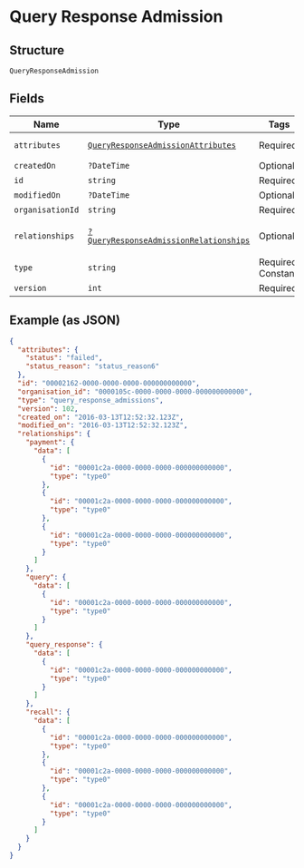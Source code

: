 
# Query Response Admission

## Structure

`QueryResponseAdmission`

## Fields

| Name | Type | Tags | Description | Getter | Setter |
|  --- | --- | --- | --- | --- | --- |
| `attributes` | [`QueryResponseAdmissionAttributes`](../../doc/models/query-response-admission-attributes.md) | Required | - | getAttributes(): QueryResponseAdmissionAttributes | setAttributes(QueryResponseAdmissionAttributes attributes): void |
| `createdOn` | `?DateTime` | Optional | - | getCreatedOn(): ?\DateTime | setCreatedOn(?\DateTime createdOn): void |
| `id` | `string` | Required | - | getId(): string | setId(string id): void |
| `modifiedOn` | `?DateTime` | Optional | - | getModifiedOn(): ?\DateTime | setModifiedOn(?\DateTime modifiedOn): void |
| `organisationId` | `string` | Required | - | getOrganisationId(): string | setOrganisationId(string organisationId): void |
| `relationships` | [`?QueryResponseAdmissionRelationships`](../../doc/models/query-response-admission-relationships.md) | Optional | - | getRelationships(): ?QueryResponseAdmissionRelationships | setRelationships(?QueryResponseAdmissionRelationships relationships): void |
| `type` | `string` | Required, Constant | **Default**: `'query_response_admissions'` | getType(): string | setType(string type): void |
| `version` | `int` | Required | **Constraints**: `>= 0` | getVersion(): int | setVersion(int version): void |

## Example (as JSON)

```json
{
  "attributes": {
    "status": "failed",
    "status_reason": "status_reason6"
  },
  "id": "00002162-0000-0000-0000-000000000000",
  "organisation_id": "0000105c-0000-0000-0000-000000000000",
  "type": "query_response_admissions",
  "version": 102,
  "created_on": "2016-03-13T12:52:32.123Z",
  "modified_on": "2016-03-13T12:52:32.123Z",
  "relationships": {
    "payment": {
      "data": [
        {
          "id": "00001c2a-0000-0000-0000-000000000000",
          "type": "type0"
        },
        {
          "id": "00001c2a-0000-0000-0000-000000000000",
          "type": "type0"
        },
        {
          "id": "00001c2a-0000-0000-0000-000000000000",
          "type": "type0"
        }
      ]
    },
    "query": {
      "data": [
        {
          "id": "00001c2a-0000-0000-0000-000000000000",
          "type": "type0"
        }
      ]
    },
    "query_response": {
      "data": [
        {
          "id": "00001c2a-0000-0000-0000-000000000000",
          "type": "type0"
        }
      ]
    },
    "recall": {
      "data": [
        {
          "id": "00001c2a-0000-0000-0000-000000000000",
          "type": "type0"
        },
        {
          "id": "00001c2a-0000-0000-0000-000000000000",
          "type": "type0"
        },
        {
          "id": "00001c2a-0000-0000-0000-000000000000",
          "type": "type0"
        }
      ]
    }
  }
}
```

